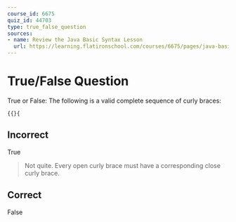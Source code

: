 ```yaml
---
course_id: 6675
quiz_id: 44703
type: true_false_question
sources:
- name: Review the Java Basic Syntax Lesson
  url: https://learning.flatironschool.com/courses/6675/pages/java-basic-syntax?module_item_id=533226
---
```


# True/False Question

True or False: The following is a valid complete sequence of curly braces:

`{{}{`

## Incorrect

True

> Not quite. Every open curly brace must have a corresponding close curly brace.

## Correct

False